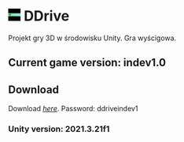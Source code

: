 # <img src="Assets/Art/icon.png" width="25" height="25"> DDrive

Projekt gry 3D w środowisku Unity. Gra wyścigowa.

## Current game version: indev1.0

## Download

Download _[here](https://damijjj.itch.io/ddrive)_.
Password: ddriveindev1

### Unity version: 2021.3.21f1
